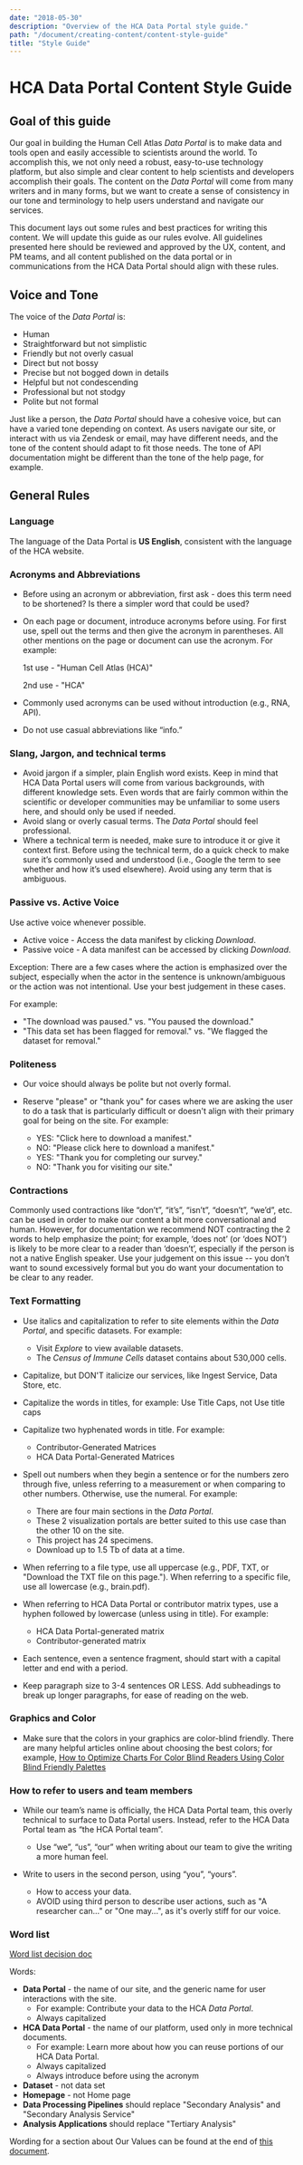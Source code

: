 ```yaml
---
date: "2018-05-30"
description: "Overview of the HCA Data Portal style guide."
path: "/document/creating-content/content-style-guide"
title: "Style Guide"
---
```


# HCA Data Portal Content Style Guide

## Goal of this guide

Our goal in building the Human Cell Atlas *Data Portal* is to make data and tools open and easily accessible to
scientists around the world. To accomplish this, we not only need a robust, easy-to-use technology platform, but also
simple and clear content to help scientists and developers accomplish their goals. The content on the *Data Portal* will
come from many writers and in many forms, but we want to create a sense of consistency in our tone and terminology to
help users understand and navigate our services.

This document lays out some rules and best practices for writing this content. We will update this guide as our rules
evolve. All guidelines presented here should be reviewed and approved by the UX, content, and PM teams, and all content
published on the data portal or in communications from the HCA Data Portal should align with these rules.

## Voice and Tone

The voice of the *Data Portal* is:

* Human
* Straightforward but not simplistic
* Friendly but not overly casual
* Direct but not bossy
* Precise but not bogged down in details
* Helpful but not condescending
* Professional but not stodgy
* Polite but not formal

Just like a person, the *Data Portal* should have a cohesive voice, but can have a varied tone depending on context.
As users navigate our site, or interact with us via Zendesk or email, may have different needs, and the tone of the
content should adapt to fit those needs. The tone of API documentation might be different than the tone of the help
page, for example.

## General Rules

### Language

The language of the Data Portal is **US English**, consistent with the language of the HCA website.

### Acronyms and Abbreviations

* Before using an acronym or abbreviation, first ask - does this term need to be shortened? Is there a simpler word that
  could be used?
* On each page or document, introduce acronyms before using. For first use, spell out the terms and then give the
  acronym in parentheses. All other mentions on the page or document can use the acronym. For example:

  1st use - "Human Cell Atlas (HCA)"

  2nd use - "HCA"

* Commonly used acronyms can be used without introduction (e.g., RNA, API).
* Do not use casual abbreviations like “info.”

### Slang, Jargon, and technical terms

* Avoid jargon if a simpler, plain English word exists. Keep in mind that HCA Data Portal users will come from various
  backgrounds,
  with different knowledge sets. Even words that are fairly common within the scientific or developer communities may be
  unfamiliar to some users here, and should only be used if needed.
* Avoid slang or overly casual terms. The *Data Portal* should feel professional.
* Where a technical term is needed, make sure to introduce it or give it context first. Before using the technical term,
  do a quick check to make sure it’s commonly used and understood (i.e., Google the term to see whether and how it’s
  used elsewhere). Avoid using any term that is ambiguous.

### Passive vs. Active Voice

Use active voice whenever possible.

* Active voice - Access the data manifest by clicking *Download*.
* Passive voice - A data manifest can be accessed by clicking *Download*.

Exception: There are a few cases where the action is emphasized over the subject, especially when the actor in the
sentence is unknown/ambiguous or the action was not intentional. Use your best judgement in these cases.

For example:

* "The download was paused." vs. "You paused the download."
* "This data set has been flagged for removal." vs. "We flagged the dataset for removal."

### Politeness

* Our voice should always be polite but not overly formal.
* Reserve "please" or "thank you" for cases where we are asking the user to do a task that is particularly difficult or
  doesn't align with their primary goal for being on the site. For example:

    * YES: "Click here to download a manifest."
    * NO: "Please click here to download a manifest."
    * YES: "Thank you for completing our survey."
    * NO: "Thank you for visiting our site."

### Contractions

Commonly used contractions like “don’t”, “it’s”, “isn’t”, “doesn’t”, “we’d”, etc. can be used in order to make our
content a bit more conversational and human. However, for documentation we recommend NOT contracting the 2 words to help
emphasize the point; for example, ‘does not’ (or ‘does NOT’) is likely to be more clear to a reader than ‘doesn’t’,
especially if the person is not a native English speaker. Use your judgement on this issue -- you don’t want to sound
excessively formal but you do want your documentation to be clear to any reader.

### Text Formatting

* Use italics and capitalization to refer to site elements within the *Data Portal*, and specific datasets. For example:

    * Visit *Explore* to view available datasets.
    * The *Census of Immune Cells* dataset contains about 530,000 cells.
* Capitalize, but DON'T italicize our services, like Ingest Service, Data Store, etc.
* Capitalize the words in titles, for example: Use Title Caps, not Use title caps
* Capitalize two hyphenated words in title. For example:

    * Contributor-Generated Matrices
    * HCA Data Portal-Generated Matrices
* Spell out numbers when they begin a sentence or for the numbers zero through five, unless referring to a measurement
  or when comparing to other numbers. Otherwise, use the numeral. For example:

    * There are four main sections in the *Data Portal*.
    * These 2 visualization portals are better suited to this use case than the other 10 on the site.
    * This project has 24 specimens.
    * Download up to 1.5 Tb of data at a time.
* When referring to a file type, use all uppercase (e.g., PDF, TXT, or "Download the TXT file on this page."). When
  referring to a specific file, use all lowercase (e.g., brain.pdf).
* When referring to HCA Data Portal or contributor matrix types, use a hyphen followed by lowercase (unless using in
  title). For
  example:

    * HCA Data Portal-generated matrix
    * Contributor-generated matrix
* Each sentence, even a sentence fragment, should start with a capital letter and end with a period.
* Keep paragraph size to 3-4 sentences OR LESS. Add subheadings to break up longer paragraphs, for ease of reading on
  the web.

### Graphics and Color

* Make sure that the colors in your graphics are color-blind friendly. There are many helpful articles online about
  choosing the best colors; for
  example, [How to Optimize Charts For Color Blind Readers Using Color Blind Friendly Palettes](https://venngage.com/blog/color-blind-friendly-palette/)

### How to refer to users and team members

* While our team’s name is officially, the HCA Data Portal team, this overly
  technical to
  surface to Data Portal users. Instead, refer to the HCA Data Portal team as “the HCA Portal team”.

    * Use “we”, “us”, “our” when writing about our team to give the writing a more human feel.
* Write to users in the second person, using “you”, “yours”.

    * How to access your data.
    * AVOID using third person to describe user actions, such as "A researcher can..." or "One may...", as it's overly
      stiff for our voice.

### Word list

[Word list decision doc](https://docs.google.com/document/d/1tEjnSrhOs_FoiSO9hDOKS9z8Qbk4kV_f9HoM-i5WCkQ/edit)

Words:

* **Data Portal** - the name of our site, and the generic name for user interactions with the site.
    * For example: Contribute your data to the HCA *Data Portal*.
    * Always capitalized
* **HCA Data Portal** - the name of our platform, used only in more technical documents.
    * For example: Learn more about how you can reuse portions of our HCA Data Portal.
    * Always capitalized
    * Always introduce before using the acronym
* **Dataset** - not data set
* **Homepage** - not Home page
* **Data Processing Pipelines** should replace "Secondary Analysis" and "Secondary Analysis Service"
* **Analysis Applications** should replace "Tertiary Analysis"

Wording for a section about Our Values can be found at the end
of [this document](https://docs.google.com/document/d/1xzUXnozewMhmePqYmFzfFpwoI-UdZd6ds3EFx1Cq7EQ/edit#heading=h.yrochflczb49).
